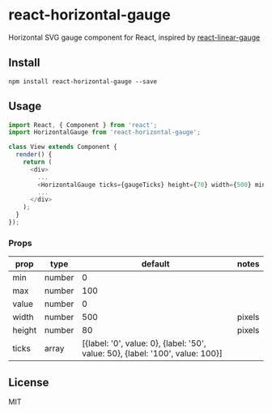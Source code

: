 # react-horizontal-gauge

Horizontal SVG gauge component for React, inspired by [react-linear-gauge](https://github.com/moisbo/react-linear-gauge)

## Install

```
npm install react-horizontal-gauge --save
```

## Usage

```javascript
import React, { Component } from 'react';
import HorizontalGauge from 'react-horizontal-gauge';

class View extends Component {
  render() {
    return (
      <div>
        ...
        <HorizontalGauge ticks={gaugeTicks} height={70} width={500} min={0} max={10} value={7.3}/>
        ...
      </div>
    );
  }
});
```

### Props

prop      | type   | default | notes
----------|--------|---------|--------
min       | number | 0       |
max       | number | 100     |
value     | number | 0       |
width     | number | 500     | pixels
height    | number | 80      | pixels
ticks     | array  | [{label: '0', value: 0}, {label: '50', value: 50}, {label: '100', value: 100}]

## License

MIT
